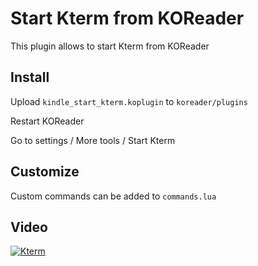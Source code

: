 Start Kterm from KOReader
=========================

This plugin allows to start Kterm from KOReader

Install
-------

Upload ``kindle_start_kterm.koplugin`` to ``koreader/plugins``

Restart KOReader

Go to settings / More tools / Start Kterm

Customize
---------

Custom commands can be added to ``commands.lua``

Video
-----

[![Kterm](https://img.youtube.com/vi/GHr8WD_MjzE/maxresdefault.jpg)](http://www.youtube.com/watch?v=GHr8WD_MjzE "Kterm")

